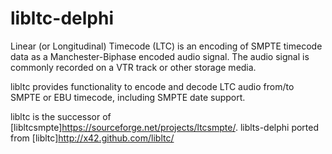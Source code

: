 # libltc-delphi
Linear (or Longitudinal) Timecode (LTC) is an encoding of SMPTE timecode data as a Manchester-Biphase encoded audio signal. The audio signal is commonly recorded on a VTR track or other storage media.

libltc provides functionality to encode and decode LTC audio from/to SMPTE or EBU timecode, including SMPTE date support.

libltc is the successor of [libltcsmpte]https://sourceforge.net/projects/ltcsmpte/. 
liblts-delphi ported from [libltc]http://x42.github.com/libltc/
